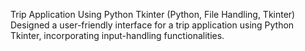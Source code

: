 Trip Application Using Python Tkinter
(Python, File Handling, Tkinter)
Designed a user-friendly interface for a trip application using Python Tkinter, incorporating 
input-handling functionalities.
